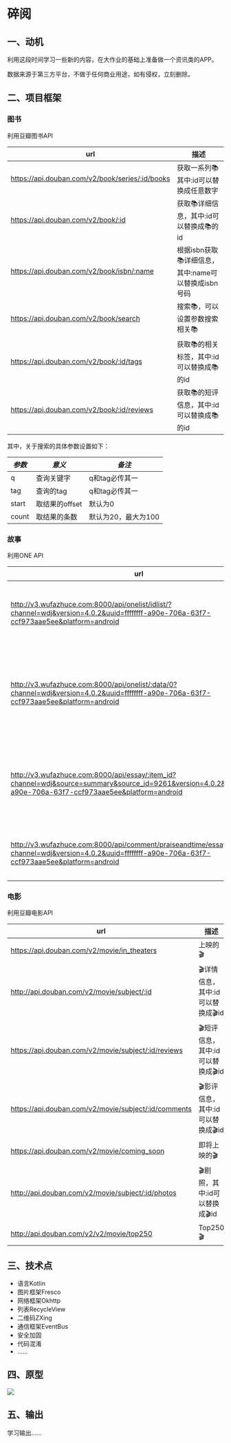# 碎阅

## 一、动机

利用这段时间学习一些新的内容，在大作业的基础上准备做一个资讯类的APP。

数据来源于第三方平台，不做于任何商业用途，如有侵权，立刻删除。

## 二、项目框架

### 图书

利用豆瓣图书API

| url                                      | 描述                                |
| ---------------------------------------- | --------------------------------- |
| https://api.douban.com/v2/book/series/:id/books | 获取一系列📚 其中:id可以替换成任意数字            |
| https://api.douban.com/v2/book/:id       | 获取📚详细信息，其中:id可以替换成📚的id          |
| https://api.douban.com/v2/book/isbn/:name | 根据isbn获取📚详细信息，其中:name可以替换成isbn号码 |
| https://api.douban.com/v2/book/search    | 搜索📚，可以设置参数搜索相关📚                 |
| https://api.douban.com/v2/book/:id/tags  | 获取📚的相关标签，其中:id可以替换成📚的id         |
| https://api.douban.com/v2/book/:id/reviews | 获取📚的短评信息，其中:id可以替换成📚的id         |

其中，关于搜索的具体参数设置如下：

| *参数*  | *意义*       | *备注*         |
| ----- | ---------- | ------------ |
| q     | 查询关键字      | q和tag必传其一    |
| tag   | 查询的tag     | q和tag必传其一    |
| start | 取结果的offset | 默认为0         |
| count | 取结果的条数     | 默认为20，最大为100 |

### 故事

利用ONE API

| url                                      | 描述                                       |
| ---------------------------------------- | ---------------------------------------- |
| http://v3.wufazhuce.com:8000/api/onelist/idlist/?channel=wdj&version=4.0.2&uuid=ffffffff-a90e-706a-63f7-ccf973aae5ee&platform=android | 获取最新 idlist, 以获取今日或往日的 onelist 信息        |
| http://v3.wufazhuce.com:8000/api/onelist/:data/0?channel=wdj&version=4.0.2&uuid=ffffffff-a90e-706a-63f7-ccf973aae5ee&platform=android | 获取 onelist,其中:data替换成上面的idlist中的数据，代表最近一周的某一天 |
| http://v3.wufazhuce.com:8000/api/essay/:item_id?channel=wdj&source=summary&source_id=9261&version=4.0.2&uuid=ffffffff-a90e-706a-63f7-ccf973aae5ee&platform=android | 获取故事详细信息，其中:item_id替换成onelist中的item_id值  |
| http://v3.wufazhuce.com:8000/api/comment/praiseandtime/essay/:item_id/0?channel=wdj&version=4.0.2&uuid=ffffffff-a90e-706a-63f7-ccf973aae5ee&platform=android | 获取评论信息，其中:item_id和上述相同                   |

### 电影

利用豆瓣电影API

| url                                      | 描述                    |
| ---------------------------------------- | --------------------- |
| https://api.douban.com/v2/movie/in_theaters | 上映的🎬                 |
| http://api.douban.com/v2/movie/subject/:id | 🎬详情信息，其中:id可以替换成🎬id |
| https://api.douban.com/v2/movie/subject/:id/reviews | 🎬短评信息，其中:id可以替换成🎬id |
| https://api.douban.com/v2/movie/subject/:id/comments | 🎬影评信息，其中:id可以替换成🎬id |
| https://api.douban.com/v2/movie/coming_soon | 即将上映的🎬               |
| http://api.douban.com/v2/movie/subject/:id/photos | 🎬剧照，其中:id可以替换成🎬id   |
| http://api.douban.com/v2/v2/movie/top250 | Top250🎬              |

## 三、技术点

- 语言Kotlin
- 图片框架Fresco
- 网络框架Okhttp
- 列表RecycleView
- 二维码ZXing
- 通信框架EventBus
- 安全加固
- 代码混淆
- …...

## 四、原型

![](https://raw.githubusercontent.com/LRH1993/SuiYue/master/screenshot/prototype.png)

## 五、输出

学习输出…...









